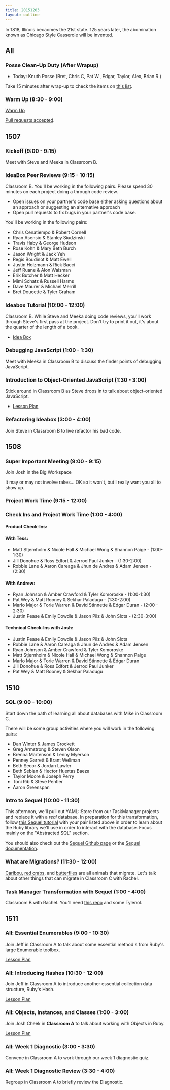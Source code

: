 ```yaml
---
title: 20151203
layout: outline
---
```


In 1818, Illinois becaomes the 21st state. 125 years later, the abomination known as
Chicago Style Casserole will be invented.

## All

### Posse Clean-Up Duty (After Wrapup)

* Today: Knuth Posse (Bret, Chris C, Pat W., Edgar, Taylor, Alex, Brian R.)

Take 15 minutes after wrap-up to check the items on [this list](https://gist.github.com/rwarbelow/f5cfe4333402d043ef2e).

### Warm Up (8:30 - 9:00)

[Warm Up](https://thewarmup.herokuapp.com)

[Pull requests accepted](https://github.com/mikedao/the-warm-up).


## 1507

### Kickoff (9:00 - 9:15)

Meet with Steve and Meeka in Classroom B.

### IdeaBox Peer Reviews (9:15 - 10:15)

Classroom B. You'll be working in the following pairs. Please spend 30 minutes on each project doing a through code review.

- Open issues on your partner's code base either asking questions about an approach or suggesting an alternative approach
- Open pull requests to fix bugs in your partner's code base.

You'll be working in the following pairs:

* Chris Cenatiempo & Robert Cornell
* Ryan Asensio & Stanley Siudzinski
* Travis Haby & George Hudson
* Rose Kohn & Mary Beth Burch
* Jason Wright & Jack Yeh
* Regis Boudinot & Matt Ewell
* Justin Holzmann & Rick Bacci
* Jeff Ruane & Alon Waisman
* Erik Butcher & Matt Hecker
* Mimi Schatz & Russell Harms
* Dave Maurer & Michael Merrill
* Bret Doucette & Tyler Graham

### Ideabox Tutorial (10:00 - 12:00)

Classroom B. While Steve and Meeka doing code reviews, you'll work through Steve's first pass at the project. Don't try to print it out, it's about the quarter of the length of a book.

- [Idea Box](https://github.com/stevekinney/idea-box)

### Debugging JavaScript (1:00 - 1:30)

Meet with Meeka in Classroom B to discuss the finder points of debugging JavaScript.

### Introduction to Object-Oriented JavaScript (1:30 - 3:00)

Stick around in Classroom B as Steve drops in to talk about object-oriented JavaScript.

- [Lesson Plan](https://github.com/mdn/advanced-js-fundamentals-ck/blob/gh-pages/tutorials/03-object-oriented-javascript/01-introduction-to-object-oriented-javascript.md)

### Refactoring Ideabox (3:00 - 4:00)

Join Steve in Classroom B to live refactor his bad code.

## 1508

### Super Important Meeting (9:00 - 9:15)

Join Josh in the Big Workspace

It may or may not involve rakes... OK so it won't, but I really want you all to show up.

### Project Work Time (9:15 - 12:00)

### Check Ins and Project Work Time (1:00 - 4:00)

#### Product Check-Ins:

#### With Tess:

* Matt Stjernholm & Nicole Hall & Michael Wong & Shannon Paige - (1:00-1:30)
* Jill Donohue & Ross Edfort & Jerrod Paul Junker - (1:30-2:00)
* Robbie Lane & Aaron Careaga & Jhun de Andres & Adam Jensen - (2:30)

#### With Andrew:

* Ryan Johnson & Amber Crawford & Tyler Komoroske - (1:00-1:30)
* Pat Wey & Matt Rooney & Sekhar Paladugu - (1:30-2:00)
* Marlo Major & Torie Warren & David Stinnette & Edgar Duran - (2:00 - 2:30)
* Justin Pease & Emily Dowdle & Jason Pilz & John Slota - (2:30-3:00)

#### Technical Check-Ins with Josh:

* Justin Pease & Emily Dowdle & Jason Pilz & John Slota
* Robbie Lane & Aaron Careaga & Jhun de Andres & Adam Jensen
* Ryan Johnson & Amber Crawford & Tyler Komoroske
* Matt Stjernholm & Nicole Hall & Michael Wong & Shannon Paige
* Marlo Major & Torie Warren & David Stinnette & Edgar Duran
* Jill Donohue & Ross Edfort & Jerrod Paul Junker
* Pat Wey & Matt Rooney & Sekhar Paladugu

## 1510

### SQL (9:00 - 10:00)

Start down the path of learning all about databases with Mike in Classroom C.

There will be some group activities where you will work in the following pairs:

* Dan Winter & James Crockett
* Greg Armstrong & Steven Olson
* Brenna Martenson & Lenny Myerson
* Penney Garrett & Brant Wellman
* Beth Secor & Jordan Lawler
* Beth Sebian & Hector Huertas Baeza
* Taylor Moore & Joseph Perry
* Toni Rib & Steve Pentler
* Aaron Greenspan

### Intro to Sequel (10:00 - 11:30)

This afternoon, we'll pull out YAML::Store from our TaskManager projects and replace it with a *real* database. In preparation for this transformation, follow [this Sequel tutorial](http://tutorials.jumpstartlab.com/topics/sql/sequel.html) with your pair listed above in order to learn about the Ruby library we'll use in order to interact with the database. Focus mainly on the "Abstracted SQL" section.

You should also check out the [Sequel Github page](https://github.com/jeremyevans/sequel) or the [Sequel documentation](http://sequel.jeremyevans.net/).

### What are Migrations? (11:30 - 12:00)

[Caribou](http://s.hswstatic.com/gif/animal-migration-caribou.jpg), [red crabs](http://i2.cdn.turner.com/cnn/dam/assets/130923160142-christmas-island-crab-migration-horizontal-gallery.jpg), and [butterflies](http://photos.cntraveler.com/2014/07/31/53da6d306dec627b149e989d_monarch-butterfly-migration-ingo-arndt-minden-pictures.jpg) are all animals that migrate. Let's talk about other things that can migrate in Classroom C with Rachel. 

### Task Manager Transformation with Sequel (1:00 - 4:00)

Classroom B with Rachel. You'll need [this repo](https://github.com/turingschool-examples/1508-task-manager) and some Tylenol.


## 1511

### All: Essential Enumerables (9:00 - 10:30)

Join Jeff in Classroom A to talk about some essential
method's from Ruby's large Enumerable toolbox.

[Lesson Plan](https://github.com/turingschool/lesson_plans/blob/master/ruby_01-object_oriented_programming_with_ruby/enumerable_methods.markdown)

### All: Introducing Hashes (10:30 - 12:00)

Join Jeff in Classroom A to introduce another essential
collection data structure, Ruby's Hash.

[Lesson Plan](https://github.com/turingschool/lesson_plans/blob/master/ruby_01-object_oriented_programming_with_ruby/arrays_and_hashes.markdown)

### All: Objects, Instances, and Classes (1:00 - 3:00)

Join Josh Cheek in **Classroom A** to talk about working
with Objects in Ruby.

[Lesson Plan](https://github.com/turingschool/lesson_plans/blob/master/ruby_01-object_oriented_programming_with_ruby/object_oriented_programming.markdown)

### All: Week 1 Diagnostic (3:00 - 3:30)

Convene in Classroom A to work through our week 1 diagnostic quiz.

### All: Week 1 Diagnostic Review (3:30 - 4:00)

Regroup in Classroom A to briefly review the Diagnostic.
